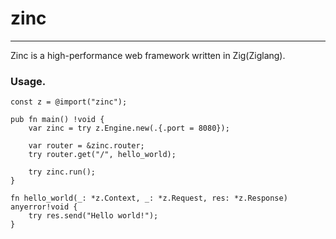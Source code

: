 # zinc

----

Zinc is a high-performance web framework written in Zig(Ziglang).


### Usage.
```zig
const z = @import("zinc");

pub fn main() !void {
    var zinc = try z.Engine.new(.{.port = 8080});

    var router = &zinc.router;
    try router.get("/", hello_world);

    try zinc.run();
}

fn hello_world(_: *z.Context, _: *z.Request, res: *z.Response) anyerror!void {
    try res.send("Hello world!");
}
```